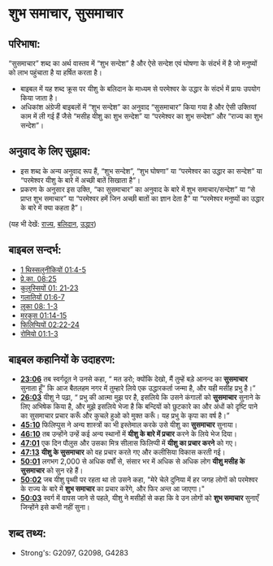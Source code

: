 # शुभ समाचार, सुसमाचार #

## परिभाषा: ##

“सुसमाचार” शब्द का अर्थ वास्तव में “शुभ सन्देश” है और ऐसे सन्देश एवं घोषणा के संदर्भ में है जो मनुष्यों को लाभ पहुंचाता है या हर्षित करता है।

* बाइबल में यह शब्द क्रूस पर यीशु के बलिदान के माध्यम से परमेश्वर के उद्धार के संदर्भ में प्रायः उपयोग किया जाता है।
* अधिकांश अंग्रेजी बाइबलों में  “शुभ सन्देश” का अनुवाद “सुसमाचार” किया गया है और ऐसी उक्तियां काम में ली गई हैं जैसे “मसीह यीशु का शुभ सन्देश” या “परमेश्वर का शुभ सन्देश” और “राज्य का शुभ सन्देश”।

## अनुवाद के लिए सुझाव: ##

* इस शब्द के अन्य अनुवाद रूप हैं, “शुभ सन्देश”, “शुभ घोषणा” या “परमेश्वर का उद्धार का सन्देश” या “परमेश्वर यीशु के बारे में अच्छी बातें सिखाता है”।
* प्रकरण के अनुसार इस उक्ति, “का सुसमाचार” का अनुवाद के बारे में शुभ समाचार/सन्देश” या “से प्राप्त शुभ समाचार” या “परमेश्वर हमें जिन अच्छी बातों का ज्ञान देता है” या “परमेश्वर मनुष्यों का उद्धार के बारे में क्या कहता है”।

(यह भी देखें: [राज्य](../other/kingdom.md), [बलिदान](../other/sacrifice.md), [उद्धार](../kt/salvation.md))

## बाइबल सन्दर्भ: ##

* [1 थिस्सलुनीकियों 01:4-5](rc://hi/tn/help/1th/01/04)
* [प्रे.का. 08:25](rc://hi/tn/help/act/08/25)
* [कुलुस्सियों 01: 21-23](rc://hi/tn/help/col/01/21)
* [गलातियों 01:6-7](rc://hi/tn/help/gal/01/06)
* [लूका 08: 1-3](rc://hi/tn/help/luk/08/01)
* [मरकुस 01:14-15](rc://hi/tn/help/mrk/01/14)
* [फिलिप्पियों 02:22-24](rc://hi/tn/help/php/02/22)
* [रोमियो 01:1-3](rc://hi/tn/help/rom/01/01)

## बाइबल कहानियों के उदाहरण: ##

* __[23:06](rc://hi/tn/help/obs/23/06)__ तब स्वर्गदूत ने उनसे कहा, “ मत डरो; क्योंकि देखो, मैं तुम्हें बड़े आनन्द का __सुसमाचार__ सुनाता हूँ” कि आज बैतलहम नगर में तुम्हारे लिये एक उद्धारकर्ता जन्मा है, और यही मसीह प्रभु है।”
* __[26:03](rc://hi/tn/help/obs/26/03)__ यीशु ने पढ़ा, “ प्रभु की आत्मा मुझ पर है, इसलिये कि उसने कंगालों को __सुसमाचार__ सुनाने के लिए अभिषेक किया है, और मुझे इसलिये भेजा है कि बन्दियों को छुटकारे का और अंधों को दृष्टि पाने का सुसमाचार प्रचार करूँ और कुचले हुओ को मुक्त करूँ। यह प्रभु के कृपा का वर्ष है।”
* __[45:10](rc://hi/tn/help/obs/45/10)__ फिलिप्पुस ने अन्य शास्त्रों का भी इस्तेमाल करके उसे यीशु का __सुसमाचार__ सुनाया।
* __[46:10](rc://hi/tn/help/obs/46/10)__ तब उन्होंने उन्हें कई अन्य स्थानों में __यीशु के बारे में प्रचार__ करने के लिये भेज दिया।
* __[47:01](rc://hi/tn/help/obs/47/01)__ एक दिन पौलुस और उसका मित्र सीलास फिलिप्पी में __यीशु का प्रचार करने__ को गए।
* __[47:13](rc://hi/tn/help/obs/47/13)__ __यीशु के सुसमाचार__ को वह प्रचार करते गए और कलीसिया विकास करती गई।
* __[50:01](rc://hi/tn/help/obs/50/01)__ लगभग 2,000 से अधिक वर्षों से, संसार भर में अधिक से अधिक लोग __यीशु मसीह के सुसमाचार__ को सुन रहे हैं।
* __[50:02](rc://hi/tn/help/obs/50/02)__ जब यीशु पृथ्वी पर रहता था तो उसने कहा, "मेरे चेले दुनिया में हर जगह लोगों को परमेश्वर के राज्य के बारे में __शुभ समाचार__ का प्रचार करेंगे, और फिर अन्त आ जाएगा।"
* __[50:03](rc://hi/tn/help/obs/50/03)__ स्वर्ग में वापस जाने से पहले, यीशु ने मसीहों से कहा कि वे उन लोगों को __शुभ समाचार__ सुनाएँ जिन्होंने इसे कभी नहीं सुना।

## शब्द तथ्य: ##

* Strong's: G2097, G2098, G4283
